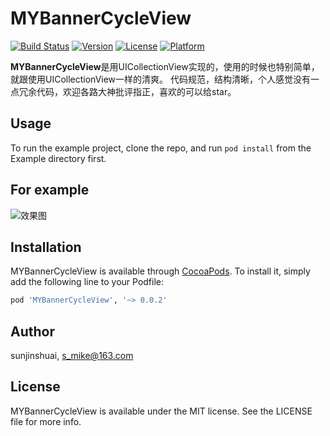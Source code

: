 # MYBannerCycleView

[![Build Status](https://travis-ci.org/sunjinshuai/MYBannerCycleView.svg?branch=master)](https://travis-ci.org/sunjinshuai/MYBannerCycleView/)
[![Version](https://img.shields.io/cocoapods/v/MYBannerCycleView.svg?style=flat)](http://cocoapods.org/pods/MYBannerCycleView)
[![License](https://img.shields.io/cocoapods/l/MYBannerCycleView.svg?style=flat)](http://cocoapods.org/pods/MYBannerCycleView)
[![Platform](https://img.shields.io/cocoapods/p/MYBannerCycleView.svg?style=flat)](http://cocoapods.org/pods/MYBannerCycleView)

**MYBannerCycleView**是用UICollectionView实现的，使用的时候也特别简单，就跟使用UICollectionView一样的清爽。
代码规范，结构清晰，个人感觉没有一点冗余代码，欢迎各路大神批评指正，喜欢的可以给star。

## Usage

To run the example project, clone the repo, and run `pod install` from the Example directory first.

## For example

![效果图](https://github.com/sunjinshuai/MYBannerCycleView/blob/master/MYBannerCycleView.gif)

## Installation

MYBannerCycleView is available through [CocoaPods](http://cocoapods.org). To install
it, simply add the following line to your Podfile:

```ruby
pod 'MYBannerCycleView', '~> 0.0.2'
```

## Author

sunjinshuai, s_mike@163.com

## License

MYBannerCycleView is available under the MIT license. See the LICENSE file for more info.

